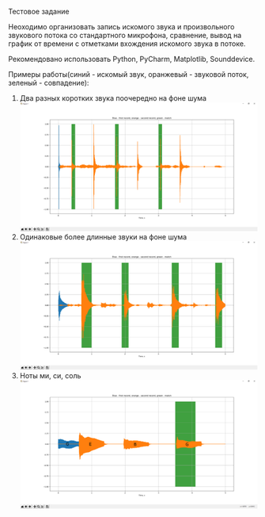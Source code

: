 Тестовое задание

Неоходимо организовать запись искомого звука и произвольного звукового потока со стандартного микрофона, сравнение, вывод на график от времени с отметками вхождения искомого звука в потоке.

Рекомендовано использовать Python, PyCharm, Matplotlib, Sounddevice.

Примеры работы(синий - искомый звук, оранжевый - звуковой поток, зеленый - совпадение):
1. Два разных коротких звука поочередно на фоне шума
![Example](/example.png)
2. Одинаковые более длинные звуки на фоне шума
![Example1](/example1.png)
3. Ноты ми, си, соль
![Example2](/example2.png)
